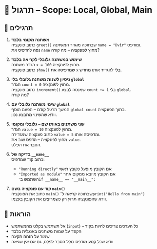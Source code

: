 # 📘 תרגול – Scope: Local, Global, Main

## 🧪 תרגילים

1. **משתנה מקומי בלבד**  
   כתוב פונקציה `greet()` שבתוכה מוגדר המשתנה `name = "Dvir"` ומודפס.  
   נסה להדפיס את `name` מחוץ לפונקציה – מה קורה?

2. **שימוש במשתנה גלובלי לקריאה בלבד**  
   הגדר משתנה `x = 100` מחוץ לפונקציה.  
   כתוב פונקציה `show()` שמדפיסה את `x` בלי להגדיר אותו מחדש.

3. **ניסיון לשנות משתנה גלובלי בלי `global`**  
   הגדר `count = 0` מחוץ לפונקציה.  
   כתוב פונקציה `increment()` שמנסה לבצע `count += 1` בלי `global`.  
   מה קורה?

4. **שינוי משתנה גלובלי עם `global`**  
   המשך תרגיל קודם – הפעם הוסף `global count` בתוך הפונקציה.  
   וודא שהשינוי מתבצע נכון.

5. **שני משתנים באותו שם – גלובלי ומקומי**  
   הגדר `value = 10` מחוץ לפונקציה.  
   כתוב פונקציה שמגדירה `value = 5` ומדפיסה אותו.  
   מחוץ לפונקציה – הדפס שוב את `value`.  
   הסבר את הפלט.

6. **בדיקה של `__name__`**  
   כתוב קוד שמדפיס:
   - `"Running directly"` אם הקובץ מופעל כקובץ ראשי
   - `"Imported as module"` אם הקובץ מיובא ממקום אחר  
   השתמש ב־`if __name__ == "__main__":`

7. **קוד עם פונקציה בשם `main()`**  
   כתוב את הפונקציה `main()` שבתוכה קריאה ל־`print("Hello from main")`  
   וודא שהפונקציה תרוץ רק כשמריצים את הקובץ בעצמו.

## 📌 הוראות

- אל תשתמש בקלט מהמשתמש (`input`) – כל הערכים צריכים להיות בקוד
- הקפד על שמות משתנים באנגלית בלבד
- שמור על הזחה תקינה
- וודא שכל קטע מודפס כולל הסבר לפלט, גם אם אין שגיאה
